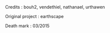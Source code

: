 Credits : bouh2, vendethiel, nathanael, urthawen

Original project : earthscape

Death mark : 03/2015